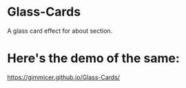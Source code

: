 # Glass-Cards
A glass card effect for about section.

# Here's the demo of the same:
https://gimmicer.github.io/Glass-Cards/
